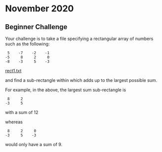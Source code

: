 # November 2020

## Beginner Challenge

Your challenge is to take a file specifying a rectangular array of numbers such as the following:

     5    -7    -2    -1
    -5     8     2     0
    -8    -3     5    -3

[rect1.txt](rect1.txt)

and find a sub-rectangle within which adds up to the largest possible sum.

For example, in the above, the largest sum sub-rectangle is

     8     2
    -3     5

with a sum of 12

whereas

     8     2     0
    -3     5    -3

would only have a sum of 9.

